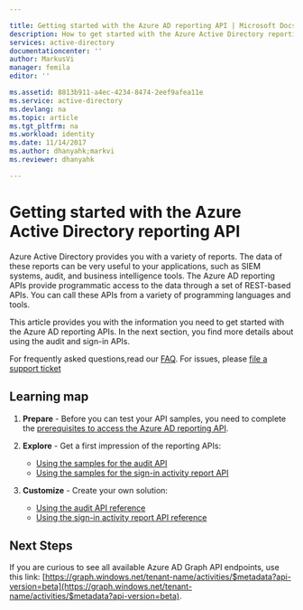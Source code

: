 ```yaml
---

title: Getting started with the Azure AD reporting API | Microsoft Docs
description: How to get started with the Azure Active Directory reporting API
services: active-directory
documentationcenter: ''
author: MarkusVi
manager: femila
editor: ''

ms.assetid: 8813b911-a4ec-4234-8474-2eef9afea11e
ms.service: active-directory
ms.devlang: na
ms.topic: article
ms.tgt_pltfrm: na
ms.workload: identity
ms.date: 11/14/2017
ms.author: dhanyahk;markvi
ms.reviewer: dhanyahk

---
```

# Getting started with the Azure Active Directory reporting API

Azure Active Directory provides you with a variety of reports. The data of these reports can be very useful to your applications, such as SIEM systems, audit, and business intelligence tools. The Azure AD reporting APIs provide programmatic access to the data through a set of REST-based APIs. You can call these APIs from a variety of programming languages and tools.

This article provides you with the information you need to get started with the Azure AD reporting APIs.
In the next section, you find more details about using the audit and sign-in APIs. 

For frequently asked questions,read our [FAQ](https://docs.microsoft.com/en-us/azure/active-directory/active-directory-reporting-faq). For issues, please [file a support ticket](https://docs.microsoft.com/en-us/azure/active-directory/active-directory-troubleshooting-support-howto)

## Learning map
1. **Prepare** - Before you can test your API samples, you need to complete the [prerequisites to access the Azure AD reporting API](active-directory-reporting-api-prerequisites-azure-portal.md).
2. **Explore** - Get a first impression of the reporting APIs:
   
   * [Using the samples for the audit API](active-directory-reporting-api-audit-samples.md) 
   * [Using the samples for the sign-in activity report API](active-directory-reporting-api-sign-in-activity-samples.md)
3. **Customize** -  Create your own solution: 
   
   * [Using the audit API reference](active-directory-reporting-api-audit-reference.md) 
   * [Using the sign-in activity report API reference](active-directory-reporting-api-sign-in-activity-reference.md)

## Next Steps
If you are curious to see all available Azure AD Graph API endpoints, use this link: [https://graph.windows.net/tenant-name/activities/$metadata?api-version=beta](https://graph.windows.net/tenant-name/activities/$metadata?api-version=beta).

